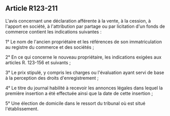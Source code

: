Article R123-211
----
L'avis concernant une déclaration afférente à la vente, à la cession, à l'apport
en société, à l'attribution par partage ou par licitation d'un fonds de commerce
contient les indications suivantes :

1° Le nom de l'ancien propriétaire et les références de son immatriculation au
registre du commerce et des sociétés ;

2° En ce qui concerne le nouveau propriétaire, les indications exigées aux
articles R. 123-156 et suivants ;

3° Le prix stipulé, y compris les charges ou l'évaluation ayant servi de base à
la perception des droits d'enregistrement ;

4° Le titre du journal habilité à recevoir les annonces légales dans lequel la
première insertion a été effectuée ainsi que la date de cette insertion ;

5° Une élection de domicile dans le ressort du tribunal où est situé
l'établissement.
